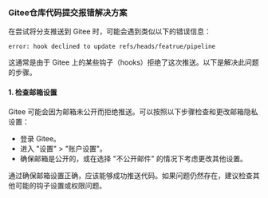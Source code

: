 ### Gitee仓库代码提交报错解决方案

在尝试将分支推送到 Gitee 时，可能会遇到类似以下的错误信息：

```
error: hook declined to update refs/heads/featrue/pipeline
```

这通常是由于 Gitee 上的某些钩子（hooks）拒绝了这次推送。以下是解决此问题的步骤。

#### 1. 检查邮箱设置

Gitee 可能会因为邮箱未公开而拒绝推送。可以按照以下步骤检查和更改邮箱隐私设置：

- 登录 Gitee。
- 进入 "设置" > "账户设置"。
- 确保邮箱是公开的，或在选择 "不公开邮件" 的情况下考虑更改其他设置。

通过确保邮箱设置正确，应该能够成功推送代码。如果问题仍然存在，建议检查其他可能的钩子设置或权限问题。
